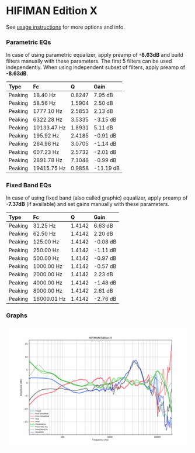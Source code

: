 # HIFIMAN Edition X
See [usage instructions](https://github.com/jaakkopasanen/AutoEq#usage) for more options and info.

### Parametric EQs
In case of using parametric equalizer, apply preamp of **-8.63dB** and build filters manually
with these parameters. The first 5 filters can be used independently.
When using independent subset of filters, apply preamp of **-8.63dB**.

| Type    | Fc          |      Q | Gain      |
|:--------|:------------|:-------|:----------|
| Peaking | 18.40 Hz    | 0.8247 | 7.95 dB   |
| Peaking | 58.56 Hz    | 1.5904 | 2.50 dB   |
| Peaking | 1777.10 Hz  | 2.5853 | 2.13 dB   |
| Peaking | 6322.28 Hz  | 3.5335 | -3.15 dB  |
| Peaking | 10133.47 Hz | 1.8931 | 5.11 dB   |
| Peaking | 195.92 Hz   | 2.4185 | -0.91 dB  |
| Peaking | 264.96 Hz   | 3.0705 | -1.14 dB  |
| Peaking | 607.23 Hz   | 2.5732 | -2.01 dB  |
| Peaking | 2891.78 Hz  | 7.1048 | -0.99 dB  |
| Peaking | 19415.75 Hz | 0.9858 | -11.19 dB |

### Fixed Band EQs
In case of using fixed band (also called graphic) equalizer, apply preamp of **-7.37dB**
(if available) and set gains manually with these parameters.

| Type    | Fc          |      Q | Gain     |
|:--------|:------------|:-------|:---------|
| Peaking | 31.25 Hz    | 1.4142 | 6.63 dB  |
| Peaking | 62.50 Hz    | 1.4142 | 2.20 dB  |
| Peaking | 125.00 Hz   | 1.4142 | -0.08 dB |
| Peaking | 250.00 Hz   | 1.4142 | -1.11 dB |
| Peaking | 500.00 Hz   | 1.4142 | -0.97 dB |
| Peaking | 1000.00 Hz  | 1.4142 | -0.57 dB |
| Peaking | 2000.00 Hz  | 1.4142 | 2.23 dB  |
| Peaking | 4000.00 Hz  | 1.4142 | -1.48 dB |
| Peaking | 8000.00 Hz  | 1.4142 | 2.61 dB  |
| Peaking | 16000.01 Hz | 1.4142 | -2.76 dB |

### Graphs
![](./HIFIMAN%20Edition%20X.png)